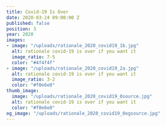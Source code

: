 ```yaml
---
title: Covid-19 Is Over
date: 2020-03-24 09:00:00 Z
published: false
position: 3
year: 2020
images:
- image: "/uploads/rationale_2020_covid19_1b.jpg"
  alt: rationale covid-19 is over if you want it
  image_ratio: 7-5
  color: "#4f4f4f"
- image: "/uploads/rationale_2020_covid19_2a.jpg"
  alt: rationale covid-19 is over if you want it
  image_ratio: 3-2
  color: "#f0e6e0"
thumb_image:
  image: "/uploads/rationale_2020_covid19_0source.jpg"
  alt: rationale covid-19 is over if you want it
  color: "#f0e6e0"
og_image: "/uploads/rationale_2020_covid19_0ogsource.jpg"
---
```


